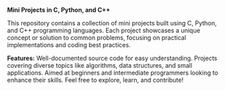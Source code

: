**Mini Projects in C, Python, and C++**

This repository contains a collection of mini projects built using C, Python, and C++ programming languages. Each project showcases a unique concept or solution to common problems, focusing on practical implementations and coding best practices.

**Features:**
Well-documented source code for easy understanding.
Projects covering diverse topics like algorithms, data structures, and small applications.
Aimed at beginners and intermediate programmers looking to enhance their skills.
Feel free to explore, learn, and contribute!
